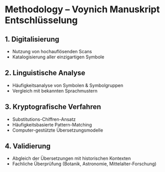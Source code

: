 # Methodology – Voynich Manuskript Entschlüsselung

## 1. Digitalisierung
- Nutzung von hochauflösenden Scans
- Katalogisierung aller einzigartigen Symbole

## 2. Linguistische Analyse
- Häufigkeitsanalyse von Symbolen & Symbolgruppen
- Vergleich mit bekannten Sprachmustern

## 3. Kryptografische Verfahren
- Substitutions-Chiffren-Ansatz
- Häufigkeitsbasierte Pattern-Matching
- Computer-gestützte Übersetzungsmodelle

## 4. Validierung
- Abgleich der Übersetzungen mit historischen Kontexten
- Fachliche Überprüfung (Botanik, Astronomie, Mittelalter-Forschung)
